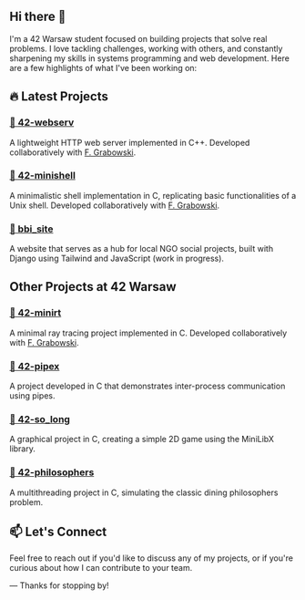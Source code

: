## Hi there 👋

I'm a 42 Warsaw student focused on building projects that solve real problems. I love tackling challenges, working with others, and constantly sharpening my skills in systems programming and web development. Here are a few highlights of what I've been working on:

## 🔥 Latest Projects

### [📌 42-webserv](https://github.com/Grabarz01/webserv)
A lightweight HTTP web server implemented in C++.
Developed collaboratively with [F. Grabowski](https://github.com/Grabarz01).

### [📌 42-minishell](https://github.com/fjalowiecki/42-minishell)
A minimalistic shell implementation in C, replicating basic functionalities of a Unix shell.
Developed collaboratively with [F. Grabowski](https://github.com/Grabarz01).

### [📌 bbi_site](https://github.com/fjalowiecki/bbi_site)
A website that serves as a hub for local NGO social projects, built with Django using Tailwind and JavaScript (work in progress).

## Other Projects at 42 Warsaw

### [📌 42-minirt](https://github.com/fjalowiecki/42-minirt)
A minimal ray tracing project implemented in C.
Developed collaboratively with [F. Grabowski](https://github.com/Grabarz01).

### [📌 42-pipex](https://github.com/fjalowiecki/42-pipex)
A project developed in C that demonstrates inter-process communication using pipes.

### [📌 42-so_long](https://github.com/fjalowiecki/42-so_long)
A graphical project in C, creating a simple 2D game using the MiniLibX library.

### [📌 42-philosophers](https://github.com/fjalowiecki/42-philosophers)
A multithreading project in C, simulating the classic dining philosophers problem.

## 📫 Let's Connect

Feel free to reach out if you'd like to discuss any of my projects, or if you're curious about how I can contribute to your team.

—
Thanks for stopping by!
